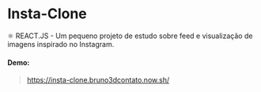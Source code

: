 # Insta-Clone
 ⚛️ REACT.JS - Um pequeno projeto de estudo sobre feed e visualização de imagens inspirado no Instagram.

#### Demo:
>https://insta-clone.bruno3dcontato.now.sh/

